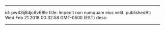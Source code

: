 
---
id: pw43ij8djo6v68le
title: Impedit non numquam eius velit.
publishedAt: Wed Feb 21 2018 00:32:58 GMT-0500 (EST)
desc: 

---


